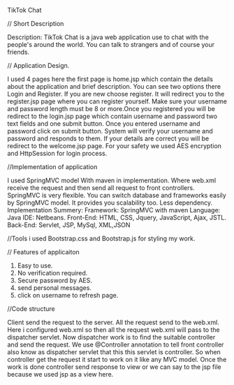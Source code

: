 TikTok Chat

// Short Description 

Description: TikTok Chat is a java web application use to chat with the people's around the world. You can talk to strangers and of course your friends. 

// Application Design. 

I used 4 pages here the first page is home.jsp which contain the details about the application and brief description. You can see two options there Login and Register. If you are new choose register. It will redirect you to the register.jsp page where you can register yourself. Make sure your username and password length must be 8 or more.Once you registered you will be redirect to the  login.jsp page which contain username and password two text fields and one submit button. Once you entered username and password click on submit button. System will verify your username and password and responds to them. If your details are correct you will be redirect to the welcome.jsp page. For your safety we used AES encryption and HttpSession for login process. 

//Implementation of application

I used SpringMVC model With maven in implementation. Where web.xml receive the request and then send all request to front controllers. SpringMVC is very flexible. You can switch database and frameworks easily by SpringMVC model. It provides you scalability too. Less dependency.
Implementation Summery:
Framework: SpringMVC with maven 
Language: Java
IDE: Netbeans.
Front-End: HTML, CSS, Jquery, JavaScript, Ajax, JSTL.
Back-End: Servlet, JSP, MySql, XML,JSON 

//Tools i used 
Bootstrap.css and Bootstrap.js for styling my work. 

// Features of applicaiton

1. Easy to use.
2. No verification required.
3. Secure password by AES.
4. send personal messages.
5. click on username to refresh page.

//Code structure

Client send the request to the server. All the request send to the web.xml. Here i configured web.xml so then all the request web.xml will pass to the dispatcher servlet. Now dispatcher work is to find the suitable controller and send the request. We use @Controller annotation to tell front controller also know as dispatcher servlet that this this servlet is controller. So when controller get the request it start to work on it like any MVC model. Once the work is done controller send response to view or we can say to the jsp file because we used jsp as a view here. 
